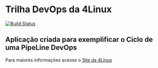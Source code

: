 # Trilha DevOps da 4Linux

<!-- Altere a Flag abaixo com sua URL do Travis -->
[![Build Status](https://travis-ci.org/ericasoares/DevOpsLab-HelloWorld.svg?branch=master)](https://travis-ci.org/ericasoares/DevOpsLab-HelloWorld)

## Aplicação criada para exemplificar o Ciclo de uma PipeLine DevOps


Para maiores informações acesse o [Site da 4Linux](https://www.4linux.com.br/cursos/devops)
